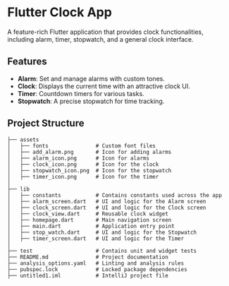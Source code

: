 # Flutter Clock App  

A feature-rich Flutter application that provides clock functionalities, including alarm, timer, stopwatch, and a general clock interface.

## Features  
- **Alarm**: Set and manage alarms with custom tones.  
- **Clock**: Displays the current time with an attractive clock UI.  
- **Timer**: Countdown timers for various tasks.  
- **Stopwatch**: A precise stopwatch for time tracking.  

## Project Structure  

```plaintext
├── assets
│   ├── fonts               # Custom font files
│   ├── add_alarm.png       # Icon for adding alarms
│   ├── alarm_icon.png      # Icon for alarms
│   ├── clock_icon.png      # Icon for the clock
│   ├── stopwatch_icon.png  # Icon for the stopwatch
│   ├── timer_icon.png      # Icon for the timer
│
├── lib
│   ├── constants           # Contains constants used across the app
│   ├── alarm_screen.dart   # UI and logic for the Alarm screen
│   ├── clock_screen.dart   # UI and logic for the Clock screen
│   ├── clock_view.dart     # Reusable clock widget
│   ├── homepage.dart       # Main navigation screen
│   ├── main.dart           # Application entry point
│   ├── stop_watch.dart     # UI and logic for the Stopwatch
│   ├── timer_screen.dart   # UI and logic for the Timer
│
├── test                    # Contains unit and widget tests
├── README.md               # Project documentation
├── analysis_options.yaml   # Linting and analysis rules
├── pubspec.lock            # Locked package dependencies
├── untitled1.iml           # IntelliJ project file

